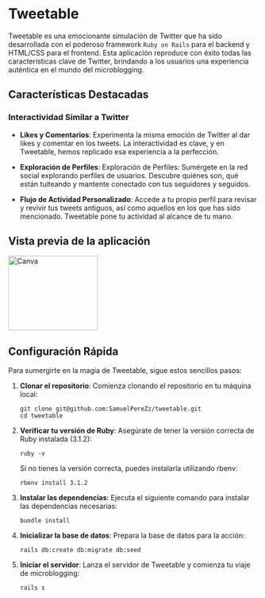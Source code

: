 # Tweetable

Tweetable es una emocionante simulación de Twitter que ha sido desarrollada con el poderoso framework `Ruby on Rails` para el backend y HTML/CSS para el frontend. Esta aplicación reproduce con éxito todas las características clave de Twitter, brindando a los usuarios una experiencia auténtica en el mundo del microblogging.

## Características Destacadas

### Interactividad Similar a Twitter

- **Likes y Comentarios**: Experimenta la misma emoción de Twitter al dar likes y comentar en los tweets. La interactividad es clave, y en Tweetable, hemos replicado esa experiencia a la perfección.

- **Exploración de Perfiles**: Exploración de Perfiles: Sumérgete en la red social explorando perfiles de usuarios. Descubre quiénes son, qué están tuiteando y mantente conectado con tus seguidores y seguidos.

- **Flujo de Actividad Personalizado**: Accede a tu propio perfil para revisar y revivir tus tweets antiguos, así como aquellos en los que has sido mencionado. Tweetable pone tu actividad al alcance de tu mano.
 
## Vista previa de la aplicación

  <a href="https://www.canva.com/">
    <img src="./app/assets/Readme-Images/HomeTweet.svg" alt="Canva" width="180" height="150" >
  </a>
  

## Configuración Rápida

Para sumergirte en la magia de Tweetable, sigue estos sencillos pasos:

1. **Clonar el repositorio**: Comienza clonando el repositorio en tu máquina local:

   ```shell
   git clone git@github.com:SamuelPereZz/tweetable.git
   cd tweetable
   ```


2. **Verificar tu versión de Ruby**: Asegúrate de tener la versión correcta de Ruby instalada (3.1.2):

   ```shell
   ruby -v
   ```      
   Si no tienes la versión correcta, puedes instalarla utilizando rbenv:
   
   ```shell
   rbenv install 3.1.2
   ```
   
4. **Instalar las dependencias**: Ejecuta el siguiente comando para instalar las dependencias necesarias:

   ```shell
   bundle install
   ```

5. **Inicializar la base de datos**: Prepara la base de datos para la acción:

   ```shell
   rails db:create db:migrate db:seed
   ```

6. **Iniciar el servidor**: Lanza el servidor de Tweetable y comienza tu viaje de microblogging:

   ```shell
   rails s
   ```

